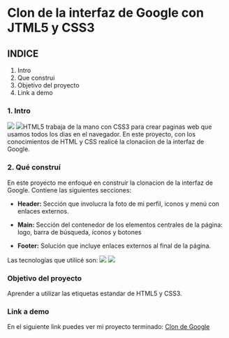 # Clon de la interfaz de Google con JTML5 y CSS3

## INDICE
1. Intro
2. Que construi
3. Objetivo del proyecto
4. Link a demo

### 1. Intro
<img src="https://img.shields.io/badge/HTML5-E34F26?style=for-the-badge&logo=html5&logoColor=white" />
<img src="https://img.shields.io/badge/CSS3-1572B6?style=for-the-badge&logo=css3&logoColor=white" />HTML5 trabaja de la mano con CSS3 para crear paginas web que usamos todos los dias en el navegador. En este proyecto, con los conocimientos de HTML y CSS realicé la clonaciion de la interfaz de Google.

### 2. Qué construí
En este proyecto me enfoqué en construir la clonacion de la interfaz de Google. Contiene las siguientes secciones:

- **Header:** Sección que involucra la foto de mi perfil, iconos y menú con enlaces externos.

- **Main:** Sección del contenedor de los elementos centrales de la página: logo, barra de búsqueda, íconos y botones

- **Footer:** Solución que incluye enlaces externos al final de la página.

Las tecnologías que utilicé son:
<img src="https://img.shields.io/badge/HTML5-E34F26?style=for-the-badge&logo=html5&logoColor=white" />
<img src="https://img.shields.io/badge/CSS3-1572B6?style=for-the-badge&logo=css3&logoColor=white" />

### Objetivo del proyecto
Aprender a utilizar las etiquetas estandar de HTML5 y CSS3.

### Link a demo
En el siguiente link puedes ver mi proyecto terminado: [Clon de Google](#)
